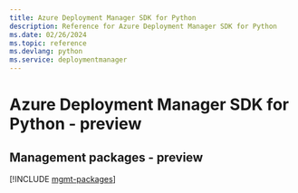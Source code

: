 ```yaml
---
title: Azure Deployment Manager SDK for Python
description: Reference for Azure Deployment Manager SDK for Python
ms.date: 02/26/2024
ms.topic: reference
ms.devlang: python
ms.service: deploymentmanager
---
```

# Azure Deployment Manager SDK for Python - preview

## Management packages - preview
[!INCLUDE [mgmt-packages](deployment-manager-mgmt-index.md)]